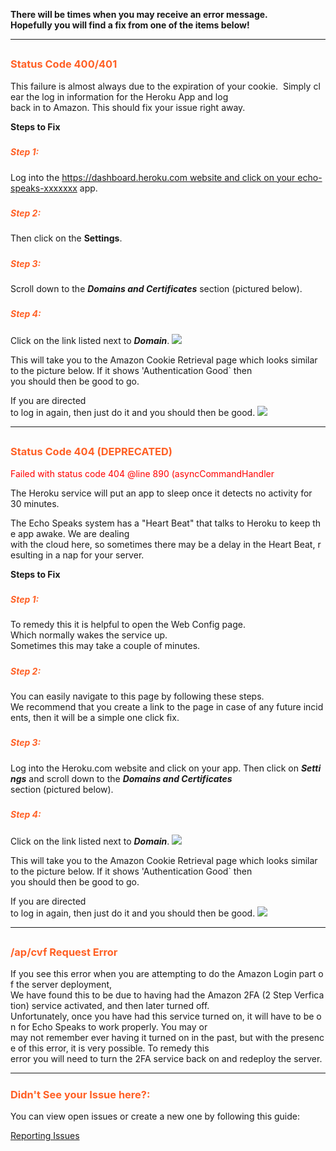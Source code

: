**There will be times when you may receive an error message. 
Hopefully you will find a fix from one of the items below!**

---
## <h3 style="color: #FF6025;">Status Code 400/401</h3>

<p>This failure is almost always due to the expiration of your cookie.  Simply clear the log in information for the Heroku App and log back in to Amazon. This should fix your issue right away.</p>

**Steps to Fix**

##### <h5 style="color: #FF6025;">Step 1:</h5>
Log into the https://dashboard.heroku.com website and click on your echo-speaks-xxxxxxx app.

##### <h5 style="color: #FF6025;">Step 2:</h5>
Then click on the **Settings**.

##### <h5 style="color: #FF6025;">Step 3:</h5>
Scroll down to the ***Domains and Certificates*** section (pictured below).

##### <h5 style="color: #FF6025;">Step 4:</h5>
Click on the link listed next to ***Domain***.
![](https://tonesto7.github.io/echo-speaks-docs/static/img/TS-8.JPG)

This will take you to the Amazon Cookie Retrieval page which looks similar to the picture below.
If it shows 'Authentication Good` then you should then be good to go.

If you are directed to log in again, then just do it and you should then be good.
![](https://tonesto7.github.io/echo-speaks-docs/static/img/TS-9.JPG)


---
## <h3 style="color: #FF6025;">Status Code 404 (DEPRECATED)</h3>

<p style="color: red;">Failed with status code 404 @line 890 (asyncCommandHandler</p>

  The Heroku service will put an app to sleep once it detects no activity for 30 minutes. 

The Echo Speaks system has a "Heart Beat" that talks to Heroku to keep the app awake. We are dealing with the cloud here, so sometimes there may be a delay in the Heart Beat, resulting in a nap for your server.

**Steps to Fix**

##### <h5 style="color: #FF6025;">Step 1:</h5>
To remedy this it is helpful to open the Web Config page. Which normally wakes the service up.  Sometimes this may take a couple of minutes. 

##### <h5 style="color: #FF6025;">Step 2:</h5>
You can easily navigate to this page by following these steps. We recommend that you create a link to the page in case of any future incidents, then it will be a simple one click fix.

##### <h5 style="color: #FF6025;">Step 3:</h5>
Log into the Heroku.com website and click on your app. Then click on ***Settings*** and scroll down to the ***Domains and Certificates*** section (pictured below). 

##### <h5 style="color: #FF6025;">Step 4:</h5>
Click on the link listed next to ***Domain***.
![](https://tonesto7.github.io/echo-speaks-docs/static/img/TS-8.JPG)

This will take you to the Amazon Cookie Retrieval page which looks similar to the picture below.
If it shows 'Authentication Good` then you should then be good to go.

If you are directed to log in again, then just do it and you should then be good.
![](https://tonesto7.github.io/echo-speaks-docs/static/img/TS-9.JPG)

---
## <h3 style="color: #FF6025;">/ap/cvf Request Error</h3>

If you see this error when you are attempting to do the Amazon Login part of the server deployment, We have found this to be due to having had the Amazon 2FA (2 Step Verfication) service activated, and then later turned off.
Unfortunately, once you have had this service turned on, it will have to be on for Echo Speaks to work properly. You may or may not remember ever having it turned on in the past, but with the presence of this error, it is very possible. To remedy this error you will need to turn the 2FA service back on and redeploy the server.

---
##### <h3 style="color: #FF6025;">Didn't See your Issue here?:</h3>
You can view open issues or create a new one by following this guide:

[Reporting Issues](https://tonesto7.github.io/echo-speaks-docs/#/docs/support/reportIssues)
